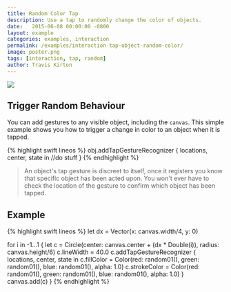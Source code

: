 ```yaml
---
title: Random Color Tap
description: Use a tap to randomly change the color of objects.
date:   2015-06-08 00:00:00 -0800
layout: example
categories: examples, interaction
permalink: /examples/interaction-tap-object-random-color/
image: poster.png
tags: [interaction, tap, random]
author: Travis Kirton
---
```

![](tap-object-random-color.png)

## Trigger Random Behaviour
You can add gestures to any visible object, including the `canvas`. This simple example shows you how to trigger a change in color to an object when it is tapped. 

{% highlight swift lineos %}
obj.addTapGestureRecognizer { locations, center, state in
    //do stuff
}
{% endhighlight %}

> An object's tap gesture is discreet to itself, once it registers you know that specific object has been acted upon. You won't ever have to check the location of the gesture to confirm which object has been tapped.

## Example
{% highlight swift lineos %}
let dx = Vector(x: canvas.width/4, y: 0)

for i in -1...1 {
    let c = Circle(center: canvas.center + (dx * Double(i)), radius: canvas.height/6)
    c.lineWidth = 40.0
    c.addTapGestureRecognizer { locations, center, state in
        c.fillColor = Color(red: random01(), green: random01(), blue: random01(), alpha: 1.0)
        c.strokeColor = Color(red: random01(), green: random01(), blue: random01(), alpha: 1.0)
    }
    canvas.add(c)
}
{% endhighlight %}
